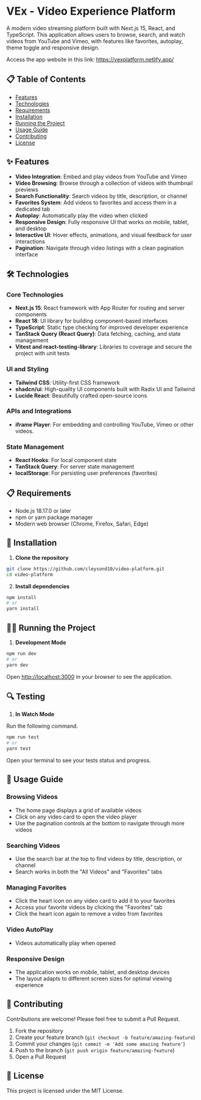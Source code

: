 # VEx - Video Experience Platform

A modern video streaming platform built with Next.js 15, React, and TypeScript. This application allows users to browse, search, and watch videos from YouTube and Vimeo, with features like favorites, autoplay, theme toggle and responsive design.

Access the app website in this link: https://vexplatform.netlify.app/

## 📋 Table of Contents

- [Features](#features)
- [Technologies](#technologies)
- [Requirements](#requirements)
- [Installation](#installation)
- [Running the Project](#running-the-project)
- [Usage Guide](#usage-guide)
- [Contributing](#contributing)
- [License](#license)

## ✨ Features

- **Video Integration**: Embed and play videos from YouTube and Vimeo
- **Video Browsing**: Browse through a collection of videos with thumbnail previews
- **Search Functionality**: Search videos by title, description, or channel
- **Favorites System**: Add videos to favorites and access them in a dedicated tab
- **Autoplay**: Automatically play the video when clicked
- **Responsive Design**: Fully responsive UI that works on mobile, tablet, and desktop
- **Interactive UI**: Hover effects, animations, and visual feedback for user interactions
- **Pagination**: Navigate through video listings with a clean pagination interface

## 🛠️ Technologies

### Core Technologies
- **Next.js 15**: React framework with App Router for routing and server components
- **React 18**: UI library for building component-based interfaces
- **TypeScript**: Static type checking for improved developer experience
- **TanStack Query (React Query)**: Data fetching, caching, and state management
- **Vitest and react-testing-library**: Libraries to coverage and secure the project with unit tests

### UI and Styling
- **Tailwind CSS**: Utility-first CSS framework
- **shadcn/ui**: High-quality UI components built with Radix UI and Tailwind
- **Lucide React**: Beautifully crafted open-source icons

### APIs and Integrations
- **iframe Player**: For embedding and controlling YouTube, Vimeo or other videos.

### State Management
- **React Hooks**: For local component state
- **TanStack Query**: For server state management
- **localStorage**: For persisting user preferences (favorites)

## 📋 Requirements

- Node.js 18.17.0 or later
- npm or yarn package manager
- Modern web browser (Chrome, Firefox, Safari, Edge)

## 🚀 Installation

1. **Clone the repository**

```bash
git clone https://github.com/cleysond10/video-platform.git
cd video-platform
```

2. **Install dependencies**

```bash
npm install
# or
yarn install
```

## 🏃‍♂️ Running the Project

1. **Development Mode**

```bash
npm run dev
# or
yarn dev
```

Open [http://localhost:3000](http://localhost:3000) in your browser to see the application.

## 🔍 Testing

1. **In Watch Mode**

Run the following command.

```bash
npm run test
# or
yarn test
```
Open your terminal to see your tests status and progress.


## 📖 Usage Guide

### Browsing Videos

- The home page displays a grid of available videos
- Click on any video card to open the video player
- Use the pagination controls at the bottom to navigate through more videos

### Searching Videos

- Use the search bar at the top to find videos by title, description, or channel
- Search works in both the "All Videos" and "Favorites" tabs

### Managing Favorites

- Click the heart icon on any video card to add it to your favorites
- Access your favorite videos by clicking the "Favorites" tab
- Click the heart icon again to remove a video from favorites

### Video AutoPlay

- Videos automatically play when opened

### Responsive Design

- The application works on mobile, tablet, and desktop devices
- The layout adapts to different screen sizes for optimal viewing experience

## 🤝 Contributing

Contributions are welcome! Please feel free to submit a Pull Request.

1. Fork the repository
2. Create your feature branch (`git checkout -b feature/amazing-feature`)
3. Commit your changes (`git commit -m 'Add some amazing feature'`)
4. Push to the branch (`git push origin feature/amazing-feature`)
5. Open a Pull Request

## 📄 License

This project is licensed under the MIT License.
